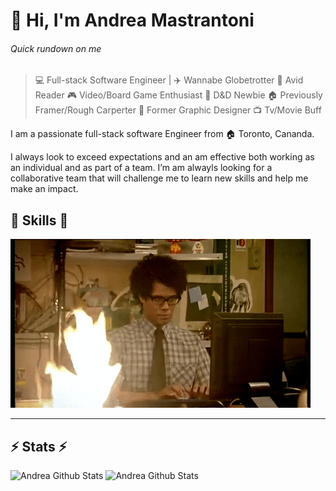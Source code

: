 # 👋 Hi, I'm Andrea Mastrantoni

###### Quick rundown on me
>   💻 Full-stack Software Engineer |
>    ✈️ Wannabe Globetrotter 
>   📖 Avid Reader
>   🎮 Video/Board Game Enthusiast
>   🎲 D&D Newbie
>   🏠 Previously Framer/Rough Carperter
>   💎 Former Graphic Designer
>   📺 Tv/Movie Buff 

I am a passionate full-stack software Engineer from 🏠 Toronto, Cananda.

I always look to exceed expectations and an am effective both working as an individual and as part of a team. I’m am alwayls looking for a collaborative team that will challenge me to learn new skills and help me make an impact. 

##  🎉 Skills  🎉

<img src="https://github.com/andmast/andmast/blob/master/coder.gif">

___

## ⚡ Stats ⚡ 
![Andrea Github Stats](https://andmast-github-stats.vercel.app/api?username=andmast&show_icons=true&count_private=true&hide=contribs,issues,prs&theme=gruvbox)
![Andrea Github Stats](https://andmast-github-stats.vercel.app/api/top-langs/?username=andmast&hide=html&theme=gruvbox)


